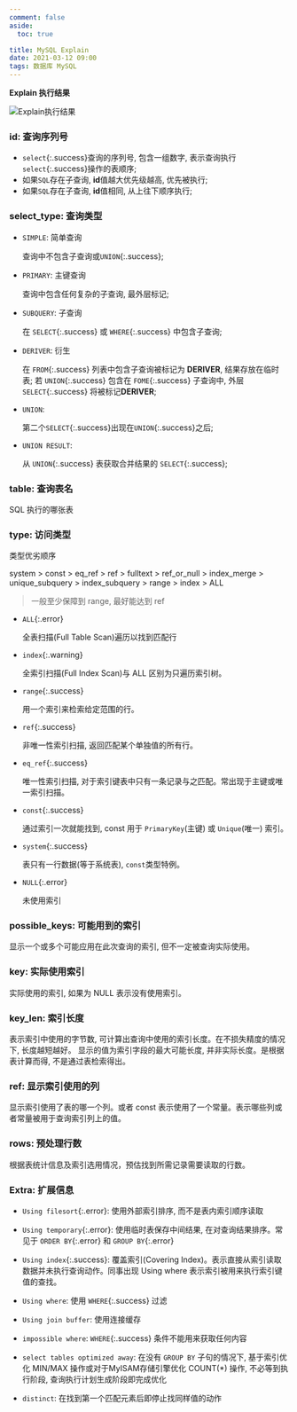 ```yaml
---
comment: false
aside:
  toc: true

title: MySQL Explain
date: 2021-03-12 09:00
tags: 数据库 MySQL
---
```


**Explain 执行结果**

![Explain执行结果](https://cloudland.github.io/assets/images/20210321/explain-01.png)

### id: 查询序列号

* `select`{:.success}查询的序列号, 包含一组数字, 表示查询执行`select`{:.success}操作的表顺序;
* 如果`SQL`存在子查询, **id**值越大优先级越高, 优先被执行;
* 如果`SQL`存在子查询, **id**值相同, 从上往下顺序执行;

### select_type: 查询类型

* `SIMPLE`: 简单查询

  查询中不包含子查询或`UNION`{:.success};

* `PRIMARY`: 主键查询

  查询中包含任何复杂的子查询, 最外层标记;

* `SUBQUERY`: 子查询

  在 `SELECT`{:.success} 或 `WHERE`{:.success} 中包含子查询;

* `DERIVER`: 衍生

  在 `FROM`{:.success} 列表中包含子查询被标记为 **DERIVER**, 结果存放在临时表;
  若 `UNION`{:.success} 包含在 `FOME`{:.success} 子查询中, 外层 `SELECT`{:.success} 将被标记**DERIVER**;

* `UNION`:

  第二个`SELECT`{:.success}出现在`UNION`{:.success}之后;

* `UNION RESULT`:

  从 `UNION`{:.success} 表获取合并结果的 `SELECT`{:.success};

### table: 查询表名

SQL 执行的哪张表

### type: 访问类型

类型优劣顺序 

system > const > eq_ref > ref > fulltext > ref_or_null > index_merge > unique_subquery > index_subquery > range > index > ALL

> 一般至少保障到 range, 最好能达到 ref

* `ALL`{:.error}

  全表扫描(Full Table Scan)遍历以找到匹配行

* `index`{:.warning}

  全索引扫描(Full Index Scan)与 ALL 区别为只遍历索引树。

* `range`{:.success}

  用一个索引来检索给定范围的行。

* `ref`{:.success}

  非唯一性索引扫描, 返回匹配某个单独值的所有行。

* `eq_ref`{:.success}

  唯一性索引扫描, 对于索引键表中只有一条记录与之匹配。常出现于主键或唯一索引扫描。

* `const`{:.success}

  通过索引一次就能找到, const 用于 `PrimaryKey`(主键) 或 `Unique`(唯一) 索引。 

* `system`{:.success}

  表只有一行数据(等于系统表), `const`类型特例。

* `NULL`{:.error}

  未使用索引

### possible_keys: 可能用到的索引

显示一个或多个可能应用在此次查询的索引, 但不一定被查询实际使用。

### key: 实际使用索引

实际使用的索引, 如果为 NULL 表示没有使用索引。

### key_len: 索引长度 

表示索引中使用的字节数, 可计算出查询中使用的索引长度。在不损失精度的情况下, 长度越短越好。
显示的值为索引字段的最大可能长度, 并非实际长度。是根据表计算而得, 不是通过表检索得出。

### ref: 显示索引使用的列

显示索引使用了表的哪一个列。或者 const 表示使用了一个常量。表示哪些列或者常量被用于查询索引列上的值。

### rows: 预处理行数

根据表统计信息及索引选用情况，预估找到所需记录需要读取的行数。

### Extra: 扩展信息

* `Using filesort`{:.error}: 使用外部索引排序, 而不是表内索引顺序读取

* `Using temporary`{:.error}: 使用临时表保存中间结果, 在对查询结果排序。常见于 `ORDER BY`{:.error} 和 `GROUP BY`{:.error}

* `Using index`{:.success}: 覆盖索引(Covering Index)。表示直接从索引读取数据并未执行查询动作。同事出现 Using where 表示索引被用来执行索引键值的查找。

* `Using where`: 使用 `WHERE`{:.success} 过滤

* `Using join buffer`: 使用连接缓存

* `impossible where`: `WHERE`{:.success} 条件不能用来获取任何内容

* `select tables optimized away`: 在没有 `GROUP BY` 子句的情况下, 基于索引优化 MIN/MAX 操作或对于MyISAM存储引擎优化 COUNT(*) 操作, 不必等到执行阶段, 查询执行计划生成阶段即完成优化

* `distinct`: 在找到第一个匹配元素后即停止找同样值的动作



<!--more-->